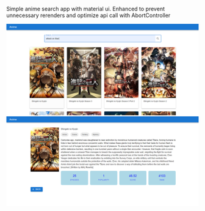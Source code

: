 Simple anime search app with material ui. Enhanced to prevent unnecessary rerenders and optimize api call with AbortController

![sasageyo png](https://raw.githubusercontent.com/LYH977/anime-search-app/master/src/sasageyo.PNG)
![detail png](https://raw.githubusercontent.com/LYH977/anime-search-app/master/src/detail.PNG)
